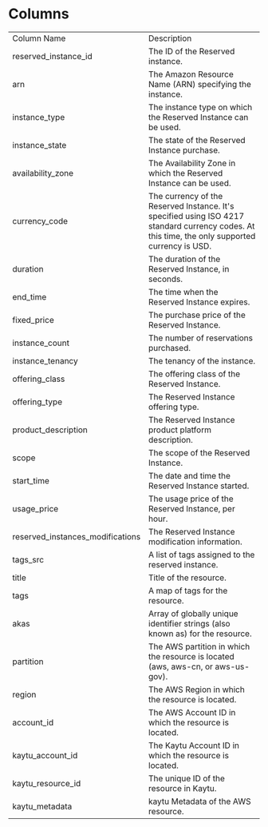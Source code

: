# Columns  

<table>
	<tr><td>Column Name</td><td>Description</td></tr>
	<tr><td>reserved_instance_id</td><td>The ID of the Reserved instance.</td></tr>
	<tr><td>arn</td><td>The Amazon Resource Name (ARN) specifying the instance.</td></tr>
	<tr><td>instance_type</td><td>The instance type on which the Reserved Instance can be used.</td></tr>
	<tr><td>instance_state</td><td>The state of the Reserved Instance purchase.</td></tr>
	<tr><td>availability_zone</td><td>The Availability Zone in which the Reserved Instance can be used.</td></tr>
	<tr><td>currency_code</td><td>The currency of the Reserved Instance. It&#39;s specified using ISO 4217 standard currency codes. At this time, the only supported currency is USD.</td></tr>
	<tr><td>duration</td><td>The duration of the Reserved Instance, in seconds.</td></tr>
	<tr><td>end_time</td><td>The time when the Reserved Instance expires.</td></tr>
	<tr><td>fixed_price</td><td>The purchase price of the Reserved Instance.</td></tr>
	<tr><td>instance_count</td><td>The number of reservations purchased.</td></tr>
	<tr><td>instance_tenancy</td><td>The tenancy of the instance.</td></tr>
	<tr><td>offering_class</td><td>The offering class of the Reserved Instance.</td></tr>
	<tr><td>offering_type</td><td>The Reserved Instance offering type.</td></tr>
	<tr><td>product_description</td><td>The Reserved Instance product platform description.</td></tr>
	<tr><td>scope</td><td>The scope of the Reserved Instance.</td></tr>
	<tr><td>start_time</td><td>The date and time the Reserved Instance started.</td></tr>
	<tr><td>usage_price</td><td>The usage price of the Reserved Instance, per hour.</td></tr>
	<tr><td>reserved_instances_modifications</td><td>The Reserved Instance modification information.</td></tr>
	<tr><td>tags_src</td><td>A list of tags assigned to the reserved instance.</td></tr>
	<tr><td>title</td><td>Title of the resource.</td></tr>
	<tr><td>tags</td><td>A map of tags for the resource.</td></tr>
	<tr><td>akas</td><td>Array of globally unique identifier strings (also known as) for the resource.</td></tr>
	<tr><td>partition</td><td>The AWS partition in which the resource is located (aws, aws-cn, or aws-us-gov).</td></tr>
	<tr><td>region</td><td>The AWS Region in which the resource is located.</td></tr>
	<tr><td>account_id</td><td>The AWS Account ID in which the resource is located.</td></tr>
	<tr><td>kaytu_account_id</td><td>The Kaytu Account ID in which the resource is located.</td></tr>
	<tr><td>kaytu_resource_id</td><td>The unique ID of the resource in Kaytu.</td></tr>
	<tr><td>kaytu_metadata</td><td>kaytu Metadata of the AWS resource.</td></tr>
</table>